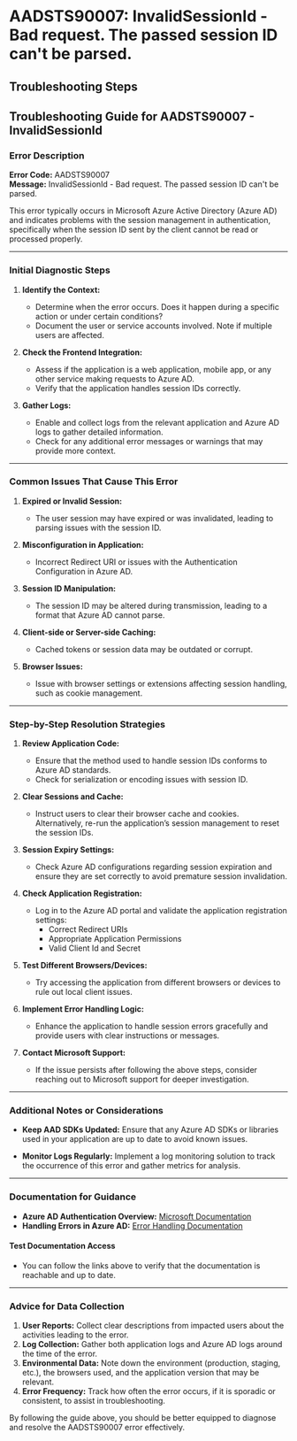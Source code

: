 
# AADSTS90007: InvalidSessionId - Bad request. The passed session ID can't be parsed.


## Troubleshooting Steps
## Troubleshooting Guide for AADSTS90007 - InvalidSessionId

### Error Description
**Error Code:** AADSTS90007  
**Message:** InvalidSessionId - Bad request. The passed session ID can't be parsed.

This error typically occurs in Microsoft Azure Active Directory (Azure AD) and indicates problems with the session management in authentication, specifically when the session ID sent by the client cannot be read or processed properly.

---

### Initial Diagnostic Steps

1. **Identify the Context:**
   - Determine when the error occurs. Does it happen during a specific action or under certain conditions?
   - Document the user or service accounts involved. Note if multiple users are affected.

2. **Check the Frontend Integration:**
   - Assess if the application is a web application, mobile app, or any other service making requests to Azure AD.
   - Verify that the application handles session IDs correctly.

3. **Gather Logs:**
   - Enable and collect logs from the relevant application and Azure AD logs to gather detailed information.
   - Check for any additional error messages or warnings that may provide more context.

---

### Common Issues That Cause This Error

1. **Expired or Invalid Session:**
   - The user session may have expired or was invalidated, leading to parsing issues with the session ID.

2. **Misconfiguration in Application:**
   - Incorrect Redirect URI or issues with the Authentication Configuration in Azure AD.

3. **Session ID Manipulation:**
   - The session ID may be altered during transmission, leading to a format that Azure AD cannot parse.

4. **Client-side or Server-side Caching:**
   - Cached tokens or session data may be outdated or corrupt.

5. **Browser Issues:**
   - Issue with browser settings or extensions affecting session handling, such as cookie management.

---

### Step-by-Step Resolution Strategies

1. **Review Application Code:**
   - Ensure that the method used to handle session IDs conforms to Azure AD standards.
   - Check for serialization or encoding issues with session ID.

2. **Clear Sessions and Cache:**
   - Instruct users to clear their browser cache and cookies. Alternatively, re-run the application’s session management to reset the session IDs.

3. **Session Expiry Settings:**
   - Check Azure AD configurations regarding session expiration and ensure they are set correctly to avoid premature session invalidation.

4. **Check Application Registration:**
   - Log in to the Azure AD portal and validate the application registration settings:
     - Correct Redirect URIs
     - Appropriate Application Permissions
     - Valid Client Id and Secret

5. **Test Different Browsers/Devices:**
   - Try accessing the application from different browsers or devices to rule out local client issues.

6. **Implement Error Handling Logic:**
   - Enhance the application to handle session errors gracefully and provide users with clear instructions or messages.

7. **Contact Microsoft Support:**
   - If the issue persists after following the above steps, consider reaching out to Microsoft support for deeper investigation.

---

### Additional Notes or Considerations

- **Keep AAD SDKs Updated:** Ensure that any Azure AD SDKs or libraries used in your application are up to date to avoid known issues.

- **Monitor Logs Regularly:** Implement a log monitoring solution to track the occurrence of this error and gather metrics for analysis.

---

### Documentation for Guidance

- **Azure AD Authentication Overview:** [Microsoft Documentation](https://docs.microsoft.com/en-us/azure/active-directory/develop/authentication-scenarios)
- **Handling Errors in Azure AD:** [Error Handling Documentation](https://docs.microsoft.com/en-us/azure/active-directory/develop/scenario-desktop-azure-active-directory-authentication#handle-authorization-errors)

#### Test Documentation Access
- You can follow the links above to verify that the documentation is reachable and up to date.

---

### Advice for Data Collection

1. **User Reports:** Collect clear descriptions from impacted users about the activities leading to the error.
2. **Log Collection:** Gather both application logs and Azure AD logs around the time of the error.
3. **Environmental Data:** Note down the environment (production, staging, etc.), the browsers used, and the application version that may be relevant.
4. **Error Frequency:** Track how often the error occurs, if it is sporadic or consistent, to assist in troubleshooting.

By following the guide above, you should be better equipped to diagnose and resolve the AADSTS90007 error effectively.